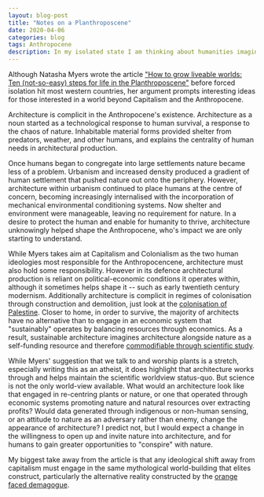 ```yaml
---
layout: blog-post
title: "Notes on a Planthroposcene"
date: 2020-04-06
categories: blog
tags: Anthropocene
description: In my isolated state I am thinking about humanities imagination and treatment of nature, Natasha Myers provides an interesting take on this via the Planthroposcene.....
---
```


Although Natasha Myers wrote the article ["How to grow liveable worlds: Ten (not-so-easy) steps for life in the Planthroposcene"](https://www.abc.net.au/religion/natasha-myers-how-to-grow-liveable-worlds:-ten-not-so-easy-step/11906548?fbclid=IwAR1vs9tGmX_Sf9oi0fHUd_pWcDw2tzbbOtbc6M0H4RSmKO_tjmbmZvQ2lVw) before forced isolation hit most western countries, her argument prompts interesting ideas for those interested in a world beyond Capitalism and the Anthropocene.   

Architecture is complicit in the Anthropocene's existence. Architecture as a noun started as a technological response to human survival, a response to the chaos of nature. Inhabitable material forms provided shelter from predators, weather, and other humans, and explains the centrality of human needs in architectural production. 

Once humans began to congregate into large settlements nature became less of a problem. Urbanism and increased density produced a gradient of human settlement that pushed nature out onto the periphery. However, architecture within urbanism continued to place humans at the centre of concern, becoming increasingly internalised with the incorporation of mechanical environmental conditioning systems. Now shelter and environment were manageable, leaving no requirement for nature. In a desire to protect the human and enable for humanity to thrive, architecture unknowingly helped shape the Anthropocene, who's impact we are only starting to understand. 

While Myers takes aim at Capitalism and Colonialism as the two human ideologies most responsible for the Anthropocencene, architecture must also hold some responsibility. However in its defence architectural production is reliant on political-economic conditions it operates within, although it sometimes helps shape it -- such as early twentieth century modernism. Additionally architecture is complicit in regimes of colonisation through construction and demolition, just look at the [colonisation of Palestine](https://thefunambulist.net/magazine/architecture-colonialism). Closer to home, in order to survive, the majority of architects have no alternative than to engage in an economic system that "sustainably" operates by balancing resources through economics. As a result, sustainable architecture imagines architecture alongside nature as a self-funding resource and therefore [commodifiable through scientific study](https://www.amazon.com/dp/B004DCBC5I?tag=duckduckgo-ffab-20&linkCode=osi&th=1&psc=1). 

While Myers' suggestion that we talk to and worship plants is a stretch, especially writing this as an atheist, it does highlight that architecture works through and helps maintain the scientific worldview status-quo. But science is not the only world-view available. What would an architecture look like that engaged in re-centring plants or nature, or one that operated through economic systems promoting nature and natural resources over extracting profits? Would data generated through indigenous or non-human sensing, or an attitude to nature as an adversary rather than enemy, change the appearance of architecture? I predict not, but I would expect a change in the willingness to open up and invite nature into architecture, and for humans to gain greater opportunities to "conspire" with nature. 

My biggest take away from the article is that any ideological shift away from capitalism must engage in the same mythological world-building that elites construct, particularly the alternative reality constructed by the [orange faced demagogue](https://www.blabbermouth.net/news/tom-morello-calls-donald-trump-an-orange-faced-demagogue/). 